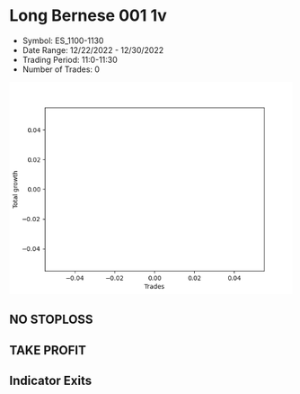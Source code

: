 # Long Bernese 001 1v 
- Symbol: ES_1100-1130
- Date Range: 12/22/2022 - 12/30/2022
- Trading Period: 11:0-11:30
- Number of Trades: 0

![Plot](LongBernese0011vES_1100-1130.png)
## NO STOPLOSS














## TAKE PROFIT











## Indicator Exits

